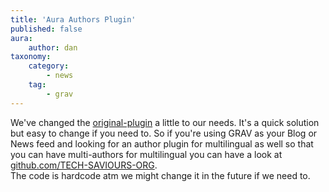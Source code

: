 ```yaml
---
title: 'Aura Authors Plugin'
published: false
aura:
    author: dan
taxonomy:
    category:
        - news
    tag:
        - grav
---
```


We've changed the [original-plugin](https://github.com/matt-j-m/grav-plugin-aura-authors) a little to our needs. It's a quick solution but easy to change if you need to. So if you're using GRAV as your Blog or News feed and looking for an author plugin for multilingual as well so that you can have multi-authors for multilingual you can have a look at [github.com/TECH-SAVIOURS-ORG](https://github.com/TECH-SAVIOURS-ORG/grav-plugin-aura-authors).  
The code is hardcode atm we might change it in the future if we need to. 
